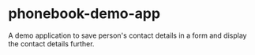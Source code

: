 # phonebook-demo-app

A demo application to save person's contact details in a form and display the contact details further.
